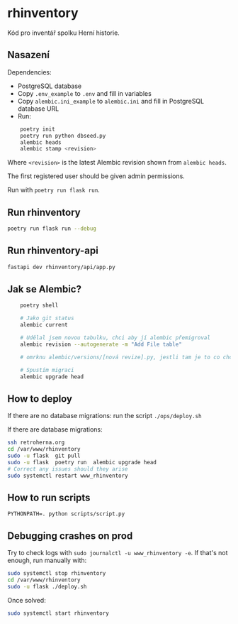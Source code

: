 # rhinventory
Kód pro inventář spolku Herní historie.

## Nasazení
Dependencies:

- PostgreSQL database
- Copy `.env_example` to `.env` and fill in variables
- Copy `alembic.ini_example` to `alembic.ini` and fill in PostgreSQL database URL
- Run:
```bash
    poetry init
    poetry run python dbseed.py
    alembic heads
    alembic stamp <revision>
```

Where `<revision>` is the latest Alembic revision shown from `alembic heads`.

The first registered user should be given admin permissions.

Run with `poetry run flask run`.

## Run rhinventory
```bash
poetry run flask run --debug
```

## Run rhinventory-api
```bash
fastapi dev rhinventory/api/app.py
```

## Jak se Alembic?

```bash
    poetry shell

    # Jako git status
    alembic current

    # Udělal jsem novou tabulku, chci aby jí alembic přemigroval
    alembic revision --autogenerate -m "Add File table"

    # omrknu alembic/versions/[nová revize].py, jestli tam je to co chci...

    # Spustím migraci
    alembic upgrade head
```

## How to deploy

If there are no database migrations: run the script `./ops/deploy.sh`

If there are database migrations:

```sh
ssh retroherna.org
cd /var/www/rhinventory
sudo -u flask  git pull
sudo -u flask  poetry run  alembic upgrade head
# Correct any issues should they arise
sudo systemctl restart www_rhinventory
```

## How to run scripts

`PYTHONPATH=. python scripts/script.py`

## Debugging crashes on prod

Try to check logs with `sudo journalctl -u www_rhinventory -e`.  If that's not enough, run manually with:

```sh
sudo systemctl stop rhinventory
cd /var/www/rhinventory
sudo -u flask ./deploy.sh
```

Once solved:

```sh
sudo systemctl start rhinventory
```
